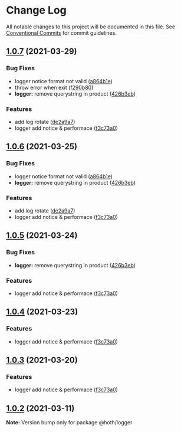 # Change Log

All notable changes to this project will be documented in this file.
See [Conventional Commits](https://conventionalcommits.org) for commit guidelines.

## [1.0.7](https://github.com/cxtom/hoth/compare/@hoth/logger@1.0.1...@hoth/logger@1.0.7) (2021-03-29)


### Bug Fixes

* logger notice format not valid ([a864b1e](https://github.com/cxtom/hoth/commit/a864b1e9ab56293935b6463642384d77c353a5aa))
* throw error when exit ([f290b80](https://github.com/cxtom/hoth/commit/f290b80a484d1ddd0e9dab376c5a48a5f0dd44a8))
* **logger:** remove querystring in product ([426b3eb](https://github.com/cxtom/hoth/commit/426b3eb783c3f2714ba68e3f89be6a4148ce08dd))


### Features

* add log rotate ([de2a9a7](https://github.com/cxtom/hoth/commit/de2a9a7c57544bbee4ab818cf166e6d706a78c35))
* logger add notice & performace ([f3c73a0](https://github.com/cxtom/hoth/commit/f3c73a0ab5e480bef01476b922e3e319977ef9ff))





## [1.0.6](https://github.com/cxtom/hoth/compare/@hoth/logger@1.0.1...@hoth/logger@1.0.6) (2021-03-25)


### Bug Fixes

* logger notice format not valid ([a864b1e](https://github.com/cxtom/hoth/commit/a864b1e9ab56293935b6463642384d77c353a5aa))
* **logger:** remove querystring in product ([426b3eb](https://github.com/cxtom/hoth/commit/426b3eb783c3f2714ba68e3f89be6a4148ce08dd))


### Features

* add log rotate ([de2a9a7](https://github.com/cxtom/hoth/commit/de2a9a7c57544bbee4ab818cf166e6d706a78c35))
* logger add notice & performace ([f3c73a0](https://github.com/cxtom/hoth/commit/f3c73a0ab5e480bef01476b922e3e319977ef9ff))





## [1.0.5](https://github.com/cxtom/hoth/compare/@hoth/logger@1.0.1...@hoth/logger@1.0.5) (2021-03-24)


### Bug Fixes

* **logger:** remove querystring in product ([426b3eb](https://github.com/cxtom/hoth/commit/426b3eb783c3f2714ba68e3f89be6a4148ce08dd))


### Features

* logger add notice & performace ([f3c73a0](https://github.com/cxtom/hoth/commit/f3c73a0ab5e480bef01476b922e3e319977ef9ff))





## [1.0.4](https://github.com/cxtom/hoth/compare/@hoth/logger@1.0.1...@hoth/logger@1.0.4) (2021-03-23)


### Features

* logger add notice & performace ([f3c73a0](https://github.com/cxtom/hoth/commit/f3c73a0ab5e480bef01476b922e3e319977ef9ff))





## [1.0.3](https://github.com/cxtom/hoth/compare/@hoth/logger@1.0.1...@hoth/logger@1.0.3) (2021-03-20)


### Features

* logger add notice & performace ([f3c73a0](https://github.com/cxtom/hoth/commit/f3c73a0ab5e480bef01476b922e3e319977ef9ff))





## [1.0.2](https://github.com/cxtom/hoth/compare/@hoth/logger@1.0.1...@hoth/logger@1.0.2) (2021-03-11)

**Note:** Version bump only for package @hoth/logger
